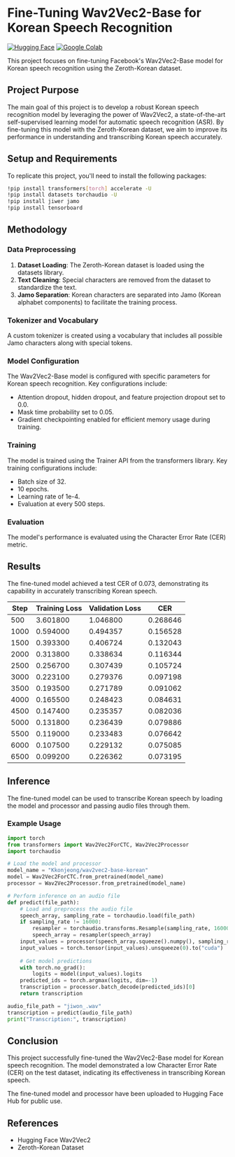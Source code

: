 
# Fine-Tuning Wav2Vec2-Base for Korean Speech Recognition

[![Hugging Face](https://img.shields.io/badge/Hugging%20Face-Model%20Card-orange)](https://huggingface.co/Kkonjeong/wav2vec2-base-korean/blob/main/README.md)
[![Google Colab](https://colab.research.google.com/assets/colab-badge.svg)](https://colab.research.google.com/drive/1rVhqR22zrlSWXGbrpux3i-dQlR8uqSc4#scrollTo=Jj6TydLiDpCw)

This project focuses on fine-tuning Facebook's Wav2Vec2-Base model for Korean speech recognition using the Zeroth-Korean dataset.

## Project Purpose

The main goal of this project is to develop a robust Korean speech recognition model by leveraging the power of Wav2Vec2, a state-of-the-art self-supervised learning model for automatic speech recognition (ASR). By fine-tuning this model with the Zeroth-Korean dataset, we aim to improve its performance in understanding and transcribing Korean speech accurately.

## Setup and Requirements

To replicate this project, you'll need to install the following packages:

```bash
!pip install transformers[torch] accelerate -U
!pip install datasets torchaudio -U
!pip install jiwer jamo
!pip install tensorboard
```

## Methodology

### Data Preprocessing

1. **Dataset Loading**: The Zeroth-Korean dataset is loaded using the datasets library.
2. **Text Cleaning**: Special characters are removed from the dataset to standardize the text.
3. **Jamo Separation**: Korean characters are separated into Jamo (Korean alphabet components) to facilitate the training process.

### Tokenizer and Vocabulary

A custom tokenizer is created using a vocabulary that includes all possible Jamo characters along with special tokens.

### Model Configuration

The Wav2Vec2-Base model is configured with specific parameters for Korean speech recognition. Key configurations include:

- Attention dropout, hidden dropout, and feature projection dropout set to 0.0.
- Mask time probability set to 0.05.
- Gradient checkpointing enabled for efficient memory usage during training.

### Training

The model is trained using the Trainer API from the transformers library. Key training configurations include:

- Batch size of 32.
- 10 epochs.
- Learning rate of 1e-4.
- Evaluation at every 500 steps.

### Evaluation

The model's performance is evaluated using the Character Error Rate (CER) metric.

## Results

The fine-tuned model achieved a test CER of 0.073, demonstrating its capability in accurately transcribing Korean speech.

| Step | Training Loss | Validation Loss | CER |
|------|----------------|-----------------|-----|
| 500  | 3.601800       | 1.046800        | 0.268646 |
| 1000 | 0.594000       | 0.494357        | 0.156528 |
| 1500 | 0.393300       | 0.406724        | 0.132043 |
| 2000 | 0.313800       | 0.338634        | 0.116344 |
| 2500 | 0.256700       | 0.307439        | 0.105724 |
| 3000 | 0.223100       | 0.279376        | 0.097198 |
| 3500 | 0.193500       | 0.271789        | 0.091062 |
| 4000 | 0.165500       | 0.248423        | 0.084631 |
| 4500 | 0.147400       | 0.235357        | 0.082036 |
| 5000 | 0.131800       | 0.236439        | 0.079886 |
| 5500 | 0.119000       | 0.233483        | 0.076642 |
| 6000 | 0.107500       | 0.229132        | 0.075085 |
| 6500 | 0.099200       | 0.226362        | 0.073195 |

## Inference

The fine-tuned model can be used to transcribe Korean speech by loading the model and processor and passing audio files through them.

### Example Usage

```python
import torch
from transformers import Wav2Vec2ForCTC, Wav2Vec2Processor
import torchaudio

# Load the model and processor
model_name = "Kkonjeong/wav2vec2-base-korean"
model = Wav2Vec2ForCTC.from_pretrained(model_name)
processor = Wav2Vec2Processor.from_pretrained(model_name)

# Perform inference on an audio file
def predict(file_path):
    # Load and preprocess the audio file
    speech_array, sampling_rate = torchaudio.load(file_path)
    if sampling_rate != 16000:
        resampler = torchaudio.transforms.Resample(sampling_rate, 16000)
        speech_array = resampler(speech_array)
    input_values = processor(speech_array.squeeze().numpy(), sampling_rate=16000).input_values[0]
    input_values = torch.tensor(input_values).unsqueeze(0).to("cuda")
    
    # Get model predictions
    with torch.no_grad():
        logits = model(input_values).logits
    predicted_ids = torch.argmax(logits, dim=-1)
    transcription = processor.batch_decode(predicted_ids)[0]
    return transcription

audio_file_path = "jiwon_.wav"
transcription = predict(audio_file_path)
print("Transcription:", transcription)
```

## Conclusion

This project successfully fine-tuned the Wav2Vec2-Base model for Korean speech recognition. The model demonstrated a low Character Error Rate (CER) on the test dataset, indicating its effectiveness in transcribing Korean speech.

The fine-tuned model and processor have been uploaded to Hugging Face Hub for public use.

## References

- Hugging Face Wav2Vec2
- Zeroth-Korean Dataset
